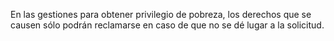 En las gestiones para obtener privilegio de pobreza, los derechos que se causen sólo podrán reclamarse en caso de que no se dé lugar a la solicitud.